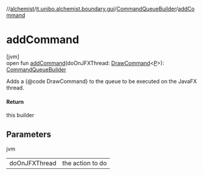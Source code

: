 //[alchemist](../../../index.md)/[it.unibo.alchemist.boundary.gui](../index.md)/[CommandQueueBuilder](index.md)/[addCommand](add-command.md)

# addCommand

[jvm]\
open fun [addCommand](add-command.md)(doOnJFXThread: [DrawCommand](../../it.unibo.alchemist.boundary.interfaces/-draw-command/index.md)<[P](../../it.unibo.alchemist.boundary.monitor/-f-x-time-monitor/index.md)>): [CommandQueueBuilder](index.md)

Adds a {@code DrawCommand} to the queue to be executed on the JavaFX thread.

#### Return

this builder

## Parameters

jvm

| | |
|---|---|
| doOnJFXThread | the action to do |
